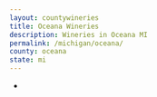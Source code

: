 ```yaml
---
layout: countywineries
title: Oceana Wineries
description: Wineries in Oceana MI
permalink: /michigan/oceana/
county: oceana
state: mi
---
```

-
